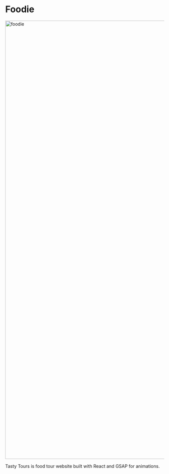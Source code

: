# Foodie

<img width="1385" alt="foodie" src="https://user-images.githubusercontent.com/52433130/109441275-d8c14480-7a02-11eb-8009-d8063338f1cb.png">

Tasty Tours is food tour website built with React and GSAP for animations.
